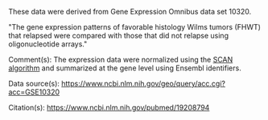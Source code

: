 These data were derived from Gene Expression Omnibus data set 10320.

"The gene expression patterns of favorable histology Wilms tumors (FHWT) that relapsed were compared with those that did not relapse using oligonucleotide arrays."

Comment(s): The expression data were normalized using the [SCAN algorithm](https://bioconductor.org/packages/release/bioc/html/SCAN.UPC.html) and summarized at the gene level using Ensembl identifiers.

Data source(s): https://www.ncbi.nlm.nih.gov/geo/query/acc.cgi?acc=GSE10320

Citation(s): https://www.ncbi.nlm.nih.gov/pubmed/19208794
